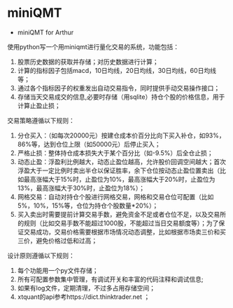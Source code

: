 # miniQMT
- miniQMT for Arthur


使用python写一个用miniqmt进行量化交易的系统，功能包括：
1. 股票历史数据的获取并存储；对历史数据进行计算；
2. 计算的指标因子包括macd，10日均线，20日均线，30日均线，60日均线等；
3. 通过各个指标因子的权重发出自动交易指令，同时提供手动交易操作接口；
4. 存储当天交易成交的信息,必要时存储（用sqlite）持仓个股的价格信息，用于计算止盈止损；

交易策略遵循以下规则：
1. 分仓买入：（如每次20000元）按建仓成本价百分比向下买入补仓，如93%，86%等，达到仓位上限（如50000元）后停止买入；
2. 严格止损：整体持仓成本损失大于某个百分比（如-9.5%）后全仓止损；
3. 动态止盈：浮盈利比例越大，动态止盈位越高，允许股价回调空间越大；首次浮盈大于一定比例时卖出半仓以保证胜率，余下仓位按动态止盈位置卖出（比如最高涨幅大于15%时，止盈位为10%，最高涨幅大于20%时，止盈位为13%，最高涨幅大于30%时，止盈位为18%）；
4. 网格交易：自动对持仓个股进行网格交易，网格和交易仓位可配置（比如5%，10%，15%等，仓位为持仓个股数量*20%）；
5. 买入卖出时需要提前计算交易手数，避免资金不足或者仓位不足，以及交易所的规则（比如交易手数不能超过1000股，不能超过当日交易额度等）；为了保证交易成功，交易价格需要根据市场情况动态调整，比如根据市场卖三价和买三价，避免价格过低和过高；


设计原则遵循以下规则：
1. 每个功能用一个py文件存储；
2. 所有可配置参数集中管理，有调试开关和丰富的代码注释和调试信息;
3. 如果有log文件，定期清理，不过多占用存储空间；
4. xtquant的api参考https://dict.thinktrader.net ；